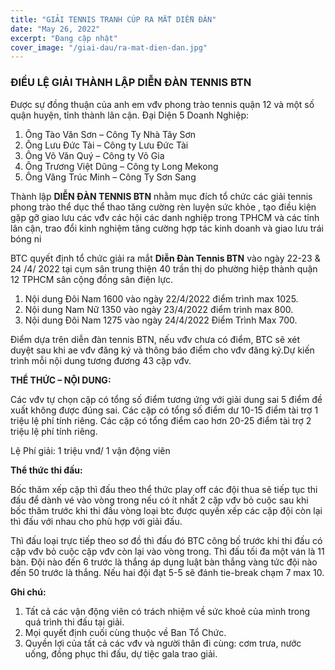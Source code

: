 ```yaml
---
title: "GIẢI TENNIS TRANH CÚP RA MẮT DIỄN ĐÀN"
date: "May 26, 2022"
excerpt: "Đang cập nhật"
cover_image: "/giai-dau/ra-mat-dien-dan.jpg"
---
```


### ĐIỀU LỆ GIẢI THÀNH LẬP DIỄN ĐÀN TENNIS BTN

Được sự đồng thuận của anh em vđv phong trào tennis quận 12 và một số quận huyện, tỉnh thành lân cận. Đại Diện 5 Doanh Nghiệp:

1. Ông Tào Văn Sơn – Công Ty Nhà Tây Sơn
2. Ông Lưu Đức Tài – Công ty Lưu Đức Tài
3. Ông Võ Văn Quý – Công ty Võ Gia
4. Ông Trương Việt Dũng – Công ty Long Mekong
5. Ông Văng Trúc Minh – Công Ty Sơn Sang

Thành lập **DIỄN ĐÀN TENNIS BTN** nhằm mục đích tổ chức các giải tennis phong trào thể dục thể thao tăng cường rèn luyện sức khỏe , tạo điều kiện gặp gỡ giao lưu các vđv các hội các danh nghiệp trong TPHCM và các tỉnh lân cận, trao đổi kinh nghiệm tăng cường hợp tác kinh doanh và giao lưu trái bóng ni

BTC quyết định tổ chức giải ra mắt **Diễn Đàn Tennis BTN** vào ngày 22-23 & 24 /4/ 2022 tại cụm sân trung thiện 40 trần thị do phường hiệp thành quận 12 TPHCM sân cộng đồng sân điện lực.

1. Nội dung Đôi Nam 1600 vào ngày 22/4/2022 điểm trình max 1025.
2. Nội dung Nam Nữ 1350 vào ngày 23/4/2022 điểm trình max 800.
3. Nội dung Đôi Nam 1275 vào ngày 24/4/2022 Điểm Trình Max 700.

Điểm dựa trên diễn đàn tennis BTN, nếu vđv chưa có điểm, BTC sẽ xét duyệt sau khi ae vđv đăng ký và thông báo điểm cho vđv đăng ký.Dự kiến trình mỗi nội dung tương đương 43 cặp vđv.

**THỂ THỨC – NỘI DUNG:**

Các vđv tự chọn cặp có tổng số điểm tương ứng với giải dung sai 5 điểm đề xuất không được đúng sai. Các cặp có tổng số điểm dư 10-15 điểm tài trợ 1 triệu lệ phí tính riêng. Các cặp có tổng điểm cao hơn 20-25 điểm tài trợ 2 triệu lệ phí tính riêng.

Lệ Phí giải: 1 triệu vnđ/ 1 vận động viên

**Thể thức thi đấu:**

Bốc thăm xếp cặp thì đấu theo thể thức play off các đội thua sẽ tiếp tục thi đấu để dành vé vào vòng trong nếu có ít nhất 2 cặp vđv bỏ cuộc sau khi bốc thăm trước khi thi đấu vòng loại btc được quyền xếp các cặp đội còn lại thì đấu với nhau cho phù hợp với giải đấu.

Thì đấu loại trực tiếp theo sơ đồ thì đấu đó BTC công bố trước khi thi đấu có cặp vđv bỏ cuộc cặp vđv còn lại vào vòng trong. Thì đấu tối đa một ván là 11 bàn. Đội nào đến 6 trước là thắng áp dụng luật bàn thắng vàng tức đội nào đến 50 trước là thắng. Nếu hai đội đạt 5-5 sẽ đánh tie-break chạm 7 max 10.

**Ghi chú:**

1. Tất cả các vận động viên có trách nhiệm về sức khoẻ của mình trong quá trình thi đấu tại giải.
2. Mọi quyết định cuối cùng thuộc về Ban Tổ Chức.
3. Quyền lợi của tất cả các vđv và người thân đi cùng: cơm trưa, nước uống, đồng phục thi đấu, dự tiệc gala trao giải.
